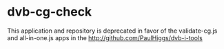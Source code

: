 # dvb-cg-check
This application and repository is deprecated in favor of the validate-cg.js and all-in-one.js apps in the http://github.com/PaulHiggs/dvb-i-tools

